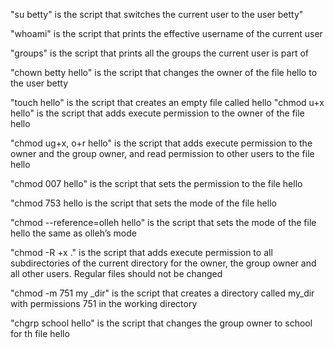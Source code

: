 "su betty" is the script that switches the current user to the user betty" 

"whoami" is the script that prints the effective username of the current user

"groups" is the script that prints all the groups the current user is part of

"chown betty hello" is the script that changes the owner of the file hello to the user betty

"touch hello" is the script that creates an empty file called hello
"chmod u+x hello" is the script that adds execute permission to the owner of the file hello

"chmod ug+x, o+r hello" is the script that adds execute permission to the owner and the group owner, and read permission to other users to the file hello

"chmod 007 hello" is the script that sets the permission to the file hello

"chmod 753 hello is the script that sets the mode of the file hello

"chmod --reference=olleh hello" is the script that sets the mode of the file hello the same as olleh’s mode

"chmod -R +x ." is the script that adds execute permission to all subdirectories of the current directory for the owner, the group owner and all other users. Regular files should not be changed

"chmod -m 751 my _dir" is the script that creates a directory called my_dir with permissions 751 in the working directory

"chgrp school hello" is the script that changes the group owner to school for th file hello
